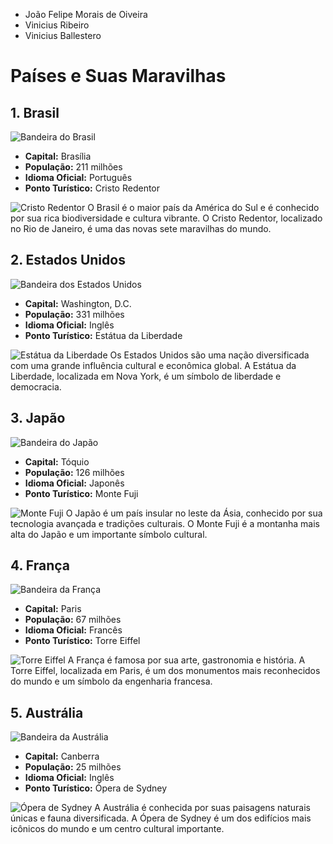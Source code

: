 - João Felipe Morais de Oiveira
- Vinicius Ribeiro
- Vinicius Ballestero

# Países e Suas Maravilhas

## 1. Brasil
![Bandeira do Brasil](https://upload.wikimedia.org/wikipedia/en/0/05/Flag_of_Brazil.svg)
- **Capital:** Brasília
- **População:** 211 milhões
- **Idioma Oficial:** Português
- **Ponto Turístico:** Cristo Redentor

![Cristo Redentor](https://upload.wikimedia.org/wikipedia/commons/4/4d/Cristo_Redentor_-_Rio_de_Janeiro%2C_Brasil.jpg)
O Brasil é o maior país da América do Sul e é conhecido por sua rica biodiversidade e cultura vibrante. O Cristo Redentor, localizado no Rio de Janeiro, é uma das novas sete maravilhas do mundo.

## 2. Estados Unidos
![Bandeira dos Estados Unidos](https://upload.wikimedia.org/wikipedia/en/a/a4/Flag_of_the_United_States.svg)
- **Capital:** Washington, D.C.
- **População:** 331 milhões
- **Idioma Oficial:** Inglês
- **Ponto Turístico:** Estátua da Liberdade

![Estátua da Liberdade](https://upload.wikimedia.org/wikipedia/commons/a/a1/Statue_of_Liberty_7.jpg)
Os Estados Unidos são uma nação diversificada com uma grande influência cultural e econômica global. A Estátua da Liberdade, localizada em Nova York, é um símbolo de liberdade e democracia.

## 3. Japão
![Bandeira do Japão](https://upload.wikimedia.org/wikipedia/en/9/9e/Flag_of_Japan.svg)
- **Capital:** Tóquio
- **População:** 126 milhões
- **Idioma Oficial:** Japonês
- **Ponto Turístico:** Monte Fuji

![Monte Fuji](https://upload.wikimedia.org/wikipedia/commons/1/12/Mount_Fuji_from_Hotel_Mt_Fuji_1995-3-29.jpg)
O Japão é um país insular no leste da Ásia, conhecido por sua tecnologia avançada e tradições culturais. O Monte Fuji é a montanha mais alta do Japão e um importante símbolo cultural.

## 4. França
![Bandeira da França](https://upload.wikimedia.org/wikipedia/en/c/c3/Flag_of_France.svg)
- **Capital:** Paris
- **População:** 67 milhões
- **Idioma Oficial:** Francês
- **Ponto Turístico:** Torre Eiffel

![Torre Eiffel](https://upload.wikimedia.org/wikipedia/commons/a/a8/Tour_Eiffel_Wikimedia_Commons.jpg)
A França é famosa por sua arte, gastronomia e história. A Torre Eiffel, localizada em Paris, é um dos monumentos mais reconhecidos do mundo e um símbolo da engenharia francesa.

## 5. Austrália
![Bandeira da Austrália](https://upload.wikimedia.org/wikipedia/en/b/b9/Flag_of_Australia.svg)
- **Capital:** Canberra
- **População:** 25 milhões
- **Idioma Oficial:** Inglês
- **Ponto Turístico:** Ópera de Sydney

![Ópera de Sydney](https://upload.wikimedia.org/wikipedia/commons/4/40/Sydney_Opera_House_Sails.jpg)
A Austrália é conhecida por suas paisagens naturais únicas e fauna diversificada. A Ópera de Sydney é um dos edifícios mais icônicos do mundo e um centro cultural importante.
